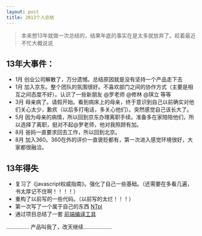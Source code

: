 ```yaml
---
layout: post
title: 2013个人总结
---
```


> 本来想13年就做一次总结的，结果年底的事实在是太多就放弃了。趁着最近不忙大概说说


## 13年大事件：

+ 1月 创业公司解散了，万分遗憾。总结原因就是没有坚持一个产品走下去
+ 1月 加入京东。整个团队的氛围很好。不喜欢部门之间的协作方式（主要是相互之间态度不好）。认识了一些新朋友 @罗老师 @修林 @琪立 等等
+ 3月 母亲病了。请假开始。看到病床上的母亲，终于意识到自己以前确实对他们关心太少，歉疚（以后多打电话，多关心他们）。突然感觉自己该长大了。
+ 5月 因为母亲的病情，所以回到京东办理离职手续。准备多在家陪陪他们，所以选择了离职，挺对不起@罗老师，他对我照顾有加。
+ 8月 爸妈一直要求回去工作，所以回到北京。
+ 8月 加入360。360在外的评价一直褒贬都有，第一次进入感觉环境很好，大家都很融洽。

## 13年得失
+ 复习了《javascript权威指南》。强化了自己一些基础。（还需要在多看几遍，书太厚记不住啊！！！！）
+ 重构了以前写的一些代码。（以前写的太烂！！！）
+ 第一次写了一个属于自己的东西 [NTpl](https://github.com/Johnqing/Ntpl.js)
+ 通过项目总结了一套 [前端编译工具](https://github.com/Johnqing/Mucuna)

............... 产品叫我了，改天继续...................


